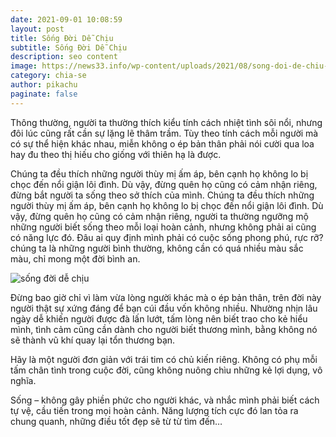```yaml
---
date: 2021-09-01 10:08:59
layout: post
title: Sống Đời Dễ Chịu
subtitle: Sống Đời Dễ Chịu
description: seo content
image: https://news33.info/wp-content/uploads/2021/08/song-doi-de-chiu-new33.info-6.jpg
category: chia-se
author: pikachu
paginate: false
---
```

Thông thường, người ta thường thích kiểu tính cách nhiệt tình sôi nổi, nhưng đôi lúc cũng rất cần sự lặng lẽ thâm trầm. Tùy theo tính cách mỗi người mà có sự thể hiện khác nhau, miễn không o ép bản thân phải nói cười qua loa hay đu theo thị hiếu cho giống với thiên hạ là được.

Chúng ta đều thích những người thùy mị ấm áp, bên cạnh họ không lo bị chọc đến nổi giận lôi đình. Dù vậy, đừng quên họ cũng có cảm nhận riêng, đừng bắt người ta sống theo sở thích của mình. Chúng ta đều thích những người thùy mị ấm áp, bên cạnh họ không lo bị chọc đến nổi giận lôi đình. Dù vậy, đừng quên họ cũng có cảm nhận riêng, người ta thường ngưỡng mộ những người biết sống theo mỗi loại hoàn cảnh, nhưng không phải ai cũng có năng lực đó. Đâu ai quy định mình phải có cuộc sống phong phú, rực rỡ? chúng ta là những người bình thường, không cần có quá nhiều màu sắc màu, chỉ mong một đời bình an.

![sống đời dễ chịu](https://news33.info/wp-content/uploads/2021/08/song-doi-de-chiu-new33.info-2.jpg)

Đừng bao giờ chỉ vì làm vừa lòng người khác mà o ép bản thân, trên đời này người thật sự xứng đáng để bạn cúi đầu vốn không nhiều. Nhường nhịn lâu ngày dễ khiến người được đà lấn lướt, tấm lòng nên biết trao cho kẻ hiểu mình, tình cảm cũng cần dành cho người biết thương mình, bằng không nó sẽ thành vũ khí quay lại tổn thương bạn.

Hãy là một người đơn giản với trái tim có chủ kiến riêng. Không có phụ mỗi tấm chân tình trong cuộc đời, cũng không nuông chìu những kẻ lợi dụng, vô nghĩa.

Sống – không gây phiền phức cho người khác, và nhắc mình phải biết cách tự vệ, cầu tiến trong mọi hoàn cảnh. Năng lượng tích cực đó lan tỏa ra chung quanh, những điều tốt đẹp sẽ từ từ tìm đến…
